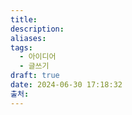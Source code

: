 ```yaml
---
title: 
description: 
aliases: 
tags:
  - 아이디어
  - 글쓰기
draft: true
date: 2024-06-30 17:18:32
출처:
---
```

